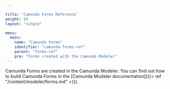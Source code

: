 ```yaml
---

title: 'Camunda Forms Reference'
weight: 60
layout: "single"

menu:
  main:
    name: "Camunda Forms"
    identifier: "camunda-forms-ref"
    parent: "forms-ref"
    pre: "Forms created with the Camunda Modeler"
---
```


Camunda Forms are created in the Camunda Modeler. You can find out how to build Camunda Forms in the [Camunda Modeler documentation]({{< ref "/content/modeler/forms.md" >}}).
